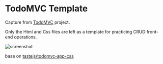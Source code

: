 # TodoMVC Template

Capture from [TodoMVC](http://todomvc.com) project.

Only the Html and Css files are left as a template for practicing CRUD front-end operations.

![screenshot](http://i.imgur.com/ilUGg0a.png)

base on [tastejs/todomvc-app-css](https://github.com/tastejs/todomvc-app-css)
